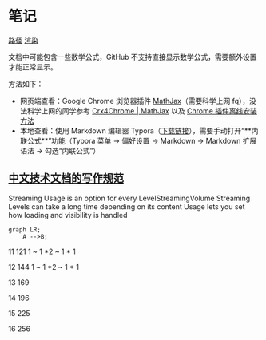 # 笔记
[路径](https://zhuanlan.zhihu.com/p/24424967)
[渲染](https://zhuanlan.zhihu.com/p/84550677)


文档中可能包含一些数学公式，GitHub 不支持直接显示数学公式，需要额外设置才能正常显示。

方法如下：

-   网页端查看：Google Chrome 浏览器插件 [MathJax](https://chrome.google.com/webstore/detail/mathjax-plugin-for-github/ioemnmodlmafdkllaclgeombjnmnbima)（需要科学上网 fq），没法科学上网的同学参考 [Crx4Chrome | MathJax](https://www.crx4chrome.com/crx/72309/) 以及 [Chrome 插件离线安装方法](https://chromecj.com/utilities/2015-04/423.html)
-   本地查看：使用 Markdown 编辑器 Typora（[下载链接](https://www.typora.io/windows/typora-setup-x64.exe?)），需要手动打开“**内联公式**”功能（Typora 菜单 -> 偏好设置 -> Markdown -> Markdown 扩展语法 -> 勾选“内联公式”）


## [中文技术文档的写作规范](https://github.com/ruanyf/document-style-guide)
Streaming Usage is an option for every
LevelStreamingVolume
Streaming Levels can take a long time
depending on its content
Usage lets you set how loading and visibility
is handled

```mermaid
graph LR;
	A -->B;
```


11 121        1 ~ 1 *2  ~ 1 * 1

12 144     1 ~ 1 *2  ~ 1 * 1

13 169

14 196

15 225

16 256  